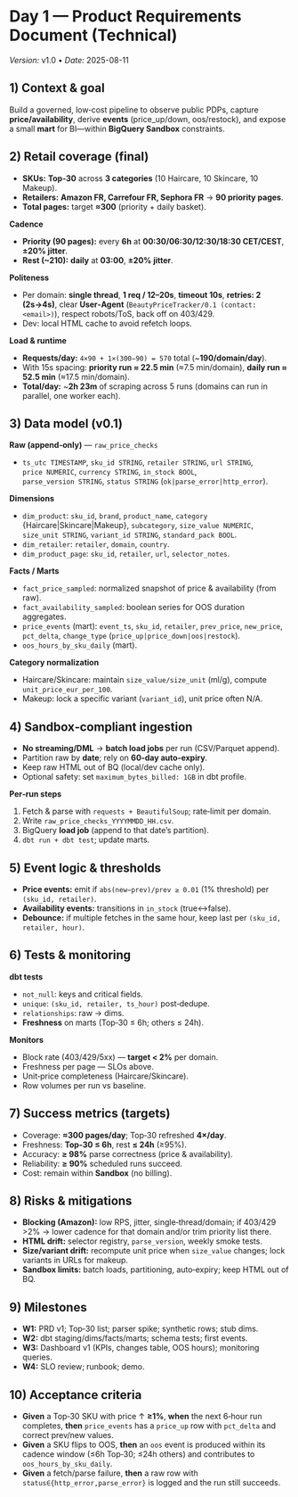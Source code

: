 # Day 1 — Product Requirements Document (Technical)
*Version:* v1.0  •  *Date:* 2025-08-11

## 1) Context & goal
Build a governed, low‑cost pipeline to observe public PDPs, capture **price/availability**, derive **events** (price_up/down, oos/restock), and expose a small **mart** for BI—within **BigQuery Sandbox** constraints.

## 2) Retail coverage (final)
- **SKUs:** **Top‑30** across **3 categories** (10 Haircare, 10 Skincare, 10 Makeup).  
- **Retailers:** **Amazon FR, Carrefour FR, Sephora FR** → **90 priority pages**.  
- **Total pages:** target **≈300** (priority + daily basket).

**Cadence**
- **Priority (90 pages):** every **6h** at **00:30/06:30/12:30/18:30 CET/CEST**, **±20% jitter**.  
- **Rest (~210):** **daily** at **03:00**, **±20% jitter**.

**Politeness**
- Per domain: **single thread**, **1 req / 12–20s**, **timeout 10s**, **retries: 2 (2s→4s)**, clear **User‑Agent** (`BeautyPriceTracker/0.1 (contact: <email>)`), respect robots/ToS, back off on 403/429.  
- Dev: local HTML cache to avoid refetch loops.

**Load & runtime**
- **Requests/day:** `4×90 + 1×(300−90) = 570` total (~**190/domain/day**).  
- With 15s spacing: **priority run ≈ 22.5 min** (≈7.5 min/domain), **daily run ≈ 52.5 min** (≈17.5 min/domain).  
- **Total/day:** ~**2h 23m** of scraping across 5 runs (domains can run in parallel, one worker each).

## 3) Data model (v0.1)

**Raw (append‑only)** — `raw_price_checks`  
- `ts_utc TIMESTAMP`, `sku_id STRING`, `retailer STRING`, `url STRING`,  
  `price NUMERIC`, `currency STRING`, `in_stock BOOL`,  
  `parse_version STRING`, `status STRING` (`ok|parse_error|http_error`).

**Dimensions**  
- `dim_product`: `sku_id`, `brand`, `product_name`, `category` {Haircare|Skincare|Makeup}, `subcategory`, `size_value NUMERIC`, `size_unit STRING`, `variant_id STRING`, `standard_pack BOOL`.  
- `dim_retailer`: `retailer`, `domain`, `country`.  
- `dim_product_page`: `sku_id`, `retailer`, `url`, `selector_notes`.

**Facts / Marts**  
- `fact_price_sampled`: normalized snapshot of price & availability (from raw).  
- `fact_availability_sampled`: boolean series for OOS duration aggregates.  
- `price_events` (mart): `event_ts`, `sku_id`, `retailer`, `prev_price`, `new_price`, `pct_delta`, `change_type` (`price_up|price_down|oos|restock`).  
- `oos_hours_by_sku_daily` (mart).

**Category normalization**  
- Haircare/Skincare: maintain `size_value/size_unit` (ml/g), compute `unit_price_eur_per_100`.  
- Makeup: lock a specific variant (`variant_id`), unit price often N/A.

## 4) Sandbox‑compliant ingestion
- **No streaming/DML** → **batch load jobs** per run (CSV/Parquet append).  
- Partition raw by **date**; rely on **60‑day auto‑expiry**.  
- Keep raw HTML out of BQ (local/dev cache only).  
- Optional safety: set `maximum_bytes_billed: 1GB` in dbt profile.

**Per‑run steps**  
1) Fetch & parse with `requests + BeautifulSoup`; rate‑limit per domain.  
2) Write `raw_price_checks_YYYYMMDD_HH.csv`.  
3) BigQuery **load job** (append to that date’s partition).  
4) `dbt run + dbt test`; update marts.

## 5) Event logic & thresholds
- **Price events:** emit if `abs(new−prev)/prev ≥ 0.01` (1% threshold) per `(sku_id, retailer)`.  
- **Availability events:** transitions in `in_stock` (true↔false).  
- **Debounce:** if multiple fetches in the same hour, keep last per `(sku_id, retailer, hour)`.

## 6) Tests & monitoring

**dbt tests**  
- `not_null`: keys and critical fields.  
- `unique`: `(sku_id, retailer, ts_hour)` post‑dedupe.  
- `relationships`: raw → dims.  
- **Freshness** on marts (Top‑30 ≤ 6h; others ≤ 24h).

**Monitors**  
- Block rate (403/429/5xx) — **target < 2%** per domain.  
- Freshness per page — SLOs above.  
- Unit‑price completeness (Haircare/Skincare).  
- Row volumes per run vs baseline.

## 7) Success metrics (targets)
- Coverage: **≈300 pages/day**; Top‑30 refreshed **4×/day**.  
- Freshness: **Top‑30 ≤ 6h**, rest **≤ 24h** (≥95%).  
- Accuracy: **≥ 98%** parse correctness (price & availability).  
- Reliability: **≥ 90%** scheduled runs succeed.  
- Cost: remain within **Sandbox** (no billing).

## 8) Risks & mitigations
- **Blocking (Amazon):** low RPS, jitter, single‑thread/domain; if 403/429 >2% → lower cadence for that domain and/or trim priority list there.  
- **HTML drift:** selector registry, `parse_version`, weekly smoke tests.  
- **Size/variant drift:** recompute unit price when `size_value` changes; lock variants in URLs for makeup.  
- **Sandbox limits:** batch loads, partitioning, auto‑expiry; keep HTML out of BQ.

## 9) Milestones
- **W1:** PRD v1; Top‑30 list; parser spike; synthetic rows; stub dims.  
- **W2:** dbt staging/dims/facts/marts; schema tests; first events.  
- **W3:** Dashboard v1 (KPIs, changes table, OOS hours); monitoring queries.  
- **W4:** SLO review; runbook; demo.

## 10) Acceptance criteria
- **Given** a Top‑30 SKU with price ↑ **≥1%**, **when** the next 6‑hour run completes, **then** `price_events` has a `price_up` row with `pct_delta` and correct prev/new values.  
- **Given** a SKU flips to OOS, **then** an `oos` event is produced within its cadence window (≤6h Top‑30; ≤24h others) and contributes to `oos_hours_by_sku_daily`.  
- **Given** a fetch/parse failure, **then** a raw row with `status∈{http_error,parse_error}` is logged and the run still succeeds.
